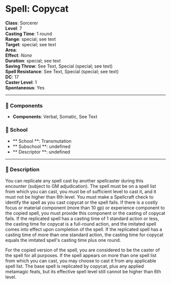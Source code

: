
# Spell: Copycat
**Class**: Sorcerer  
**Level**: 7  
**Casting Time**: 1 round  
**Range**: special; see text  
**Target**: special; see text  
**Area**:   
**Effect**: _None_  
**Duration**: special; see text  
**Saving Throw**: See Text, Special (special; see text)  
**Spell Resistance**: See Text, Special (special; see text)  
**DC**: 17  
**Caster Level**: 1  
**Spontaneous**: Yes

---

### 🔮 Components
- **Components**: Verbal, Somatic, See Text

### 🏫 School
- ** School **: Transmutation
- ** Subschool **: undefined
- ** Descriptor **: undefined
---

### 📜 Description
You can replicate any spell cast by another spellcaster during this encounter (subject to GM adjudication). The spell must be on a spell list from which you can cast, you must be of sufficient level to cast it, and it must not be higher than 6th level. You must make a Spellcraft check to identify the spell as you cast copycat or the spell fails. If there is a costly focus or material component (more than 10 gp) or experience component  to the copied spell, you must provide this component or the casting of copycat fails. If the replicated spell has a casting time of 1 standard action or less, the casting time for copycat is a full-round action, and the imitated spell comes into effect upon completion of the spell. If the replicated spell has a casting time of more than one standard action, the casting time for copycat equals the imitated spell's casting time plus one round.

For the copied version of the spell, you are considered to be the caster of the spell for all purposes. If the spell appears on more than one spell list from which you can cast, you may choose to cast it from any applicable spell list. The base spell is replicated by copycat, plus any applied metamagic feats, but its effective spell level still cannot be higher than 6th level.
